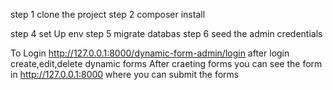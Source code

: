 step 1
clone the project
step 2
composer install


step 4
set Up env
step 5
migrate databas
step 6
seed the admin credentials

To Login    http://127.0.0.1:8000/dynamic-form-admin/login 
after login create,edit,delete dynamic forms
After craeting forms you can see the form in http://127.0.0.1:8000
where you can submit the forms
